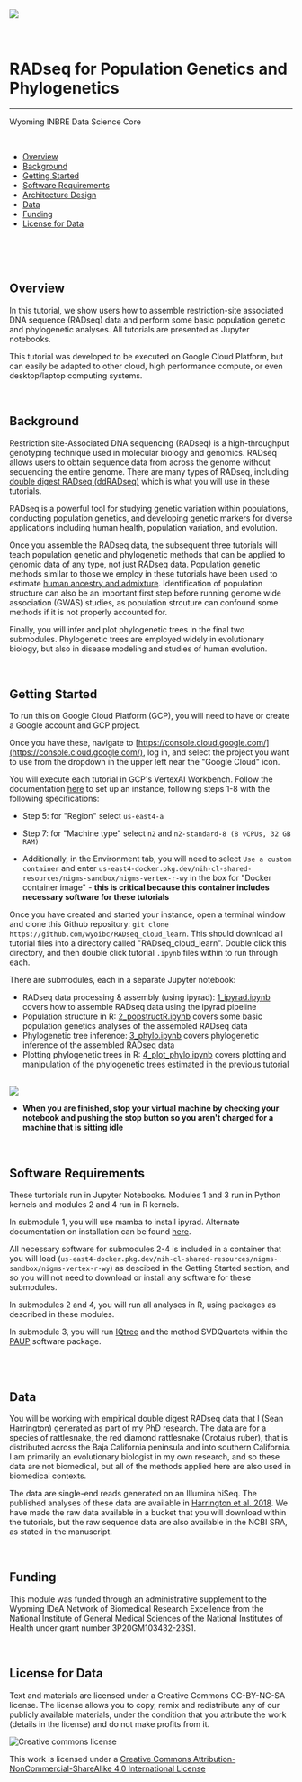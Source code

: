 <img src="images/anchor_graphic_WY.png"/>


<br>
<br>
<br>


# RADseq for Population Genetics and Phylogenetics
---------------------------------

Wyoming INBRE Data Science Core

<br>

+ [Overview](#overview)
+ [Background](#background)
+ [Getting Started](#getting-started)
+ [Software Requirements](#software-requirements)
+ [Architecture Design](#architecture-design)
+ [Data](#data)
+ [Funding](#funding)
+ [License for Data](#license-for-data)


<br>
<br>
<br>



## **Overview**


In this tutorial, we show users how to assemble restriction-site associated DNA sequence (RADseq) data and perform some basic population genetic and phylogenetic analyses. All tutorials are presented as Jupyter notebooks.


This tutorial was developed to be executed on Google Cloud Platform, but can easily be adapted to other cloud, high performance compute, or even desktop/laptop computing systems.


<br>


## **Background**

Restriction site-Associated DNA sequencing (RADseq) is a high-throughput genotyping technique used in molecular biology and genomics. RADseq allows users to obtain sequence data from across the genome without sequencing the entire genome. There are many types of RADseq, including [double digest RADseq (ddRADseq)](https://doi.org/10.1371/journal.pone.0037135) which is what you will use in these tutorials.

RADseq is a powerful tool for studying genetic variation within populations, conducting population genetics, and developing genetic markers for diverse applications including human health, population variation, and evolution. 

Once you assemble the RADseq data, the subsequent three tutorials will teach population genetic and phylogenetic methods that can be applied to genomic data of any type, not just RADseq data. Population genetic methods similar to those we employ in these tutorials have been used to estimate [human ancestry and admixture](https://www.science.org/doi/10.1126/science.1243518). Identification of population structure can also be an important first step before running genome wide association (GWAS) studies, as population strcuture can confound some methods if it is not properly accounted for.

Finally, you will infer and plot phylogenetic trees in the final two submodules. Phylogenetic trees are employed widely in evolutionary biology, but also in disease modeling and studies of human evolution.


<br>




## **Getting Started**


To run this on Google Cloud Platform (GCP), you will need to have or create a Google account and GCP project.


Once you have these, navigate to [https://console.cloud.google.com/](https://console.cloud.google.com/), log in, and select the project you want to use from the dropdown in the upper left near the "Google Cloud" icon.


You will execute each tutorial in GCP's VertexAI Workbench. Follow the documentation [here](https://github.com/STRIDES/NIHCloudLabGCP/blob/main/docs/vertexai.md) to set up an instance, following steps 1-8 with the following specifications:

- Step 5: for "Region" select `us-east4-a`

- Step 7: for "Machine type" select `n2` and `n2-standard-8 (8 vCPUs, 32 GB RAM)`

- Additionally, in the Environment tab, you will need to select `Use a custom container` and enter `us-east4-docker.pkg.dev/nih-cl-shared-resources/nigms-sandbox/nigms-vertex-r-wy` in the box for "Docker container image" - **this is critical because this container includes necessary software for these tutorials**


Once you have created and started your instance, open a terminal window and clone this Github repository: `git clone https://github.com/wyoibc/RADseq_cloud_learn`. This should download all tutorial files into a directory called "RADseq_cloud_learn". Double click this directory, and then double click tutorial `.ipynb` files within to run through each.


There are submodules, each in a separate Jupyter notebook:

- RADseq data processing & assembly (using ipyrad): [1_ipyrad.ipynb](https://github.com/wyoibc/RADseq_cloud_learn/blob/master/1_ipyrad.ipynb) covers how to assemble RADseq data using the ipyrad pipeline
- Population structure in R: [2_popstructR.ipynb](https://github.com/wyoibc/RADseq_cloud_learn/blob/master/2_popstructR.ipynb) covers some basic population genetics analyses of the assembled RADseq data
- Phylogenetic tree inference: [3_phylo.ipynb](https://github.com/wyoibc/RADseq_cloud_learn/blob/master/3_phylo.ipynb) covers phylogenetic inference of the assembled RADseq data
- Plotting phylogenetic trees in R: [4_plot_phylo.ipynb](https://github.com/wyoibc/RADseq_cloud_learn/blob/master/4_plot_phylo.ipynb) covers plotting and manipulation of the phylogenetic trees estimated in the previous tutorial

<br>

<img src="images/WY_architecture.png"/>

<br>


* **When you are finished, stop your virtual machine by checking your notebook and pushing the stop button so you aren't charged for a machine that is sitting idle**


<br>

## **Software Requirements**

These turtorials run in Jupyter Notebooks. Modules 1 and 3 run in Python kernels and modules 2 and 4 run in R kernels.

In submodule 1, you will use mamba to install ipyrad. Alternate documentation on installation can be found [here](https://ipyrad.readthedocs.io/en/master/3-installation.html).

All necessary software for submodules 2-4 is included in a container that you will load (`us-east4-docker.pkg.dev/nih-cl-shared-resources/nigms-sandbox/nigms-vertex-r-wy`) as descibed in the Getting Started section, and so you will not need to download or install any software for these submodules. 

In submodules 2 and 4, you will run all analyses in R, using packages as described in these modules.

In submodule 3, you will run [IQtree](http://www.iqtree.org/) and the method SVDQuartets within the [PAUP](https://paup.phylosolutions.com/get-paup/) software package.

<br>




<br>

## **Data**


You will be working with empirical double digest RADseq data that I (Sean Harrington) generated as part of my PhD research. The data are for a species of rattlesnake, the red diamond rattlesnake (Crotalus ruber), that is distributed across the Baja California peninsula and into southern California. I am primarily an evolutionary biologist in my own research, and so these data are not biomedical, but all of the methods applied here are also used in biomedical contexts.

The data are single-end reads generated on an Illumina hiSeq. The published analyses of these data are available in [Harrington et al. 2018](https://onlinelibrary.wiley.com/doi/full/10.1111/jbi.13114). We have made the raw data available in a bucket that you will download within the tutorials, but the raw sequence data are also available in the NCBI SRA, as stated in the manuscript.



<br>


## **Funding**

This module was funded through an administrative supplement to the Wyoming IDeA Network of Biomedical Research Excellence from the National Institute of General Medical Sciences of the National Institutes of Health under grant number 3P20GM103432-23S1.




<br>

## **License for Data**



Text and materials are licensed under a Creative Commons CC-BY-NC-SA license. The license allows you to copy, remix and redistribute any of our publicly available materials, under the condition that you attribute the work (details in the license) and do not make profits from it.

![Creative commons license](https://i.creativecommons.org/l/by-nc-sa/4.0/88x31.png)

This work is licensed under a [Creative Commons Attribution-NonCommercial-ShareAlike 4.0 International License](http://creativecommons.org/licenses/by-nc-sa/4.0/)







<br>




